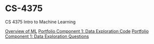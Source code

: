 # CS-4375
CS 4375 Intro to Machine Learning

[Overview of ML](Overview_of_ML.pdf)
[Portfolio Component 1: Data Exploration Code](Portfolio_Component_1.cpp)
[Portfolio Component 1: Data Exploration Questions](Portfolio_Component_1_Questions.pdf)
